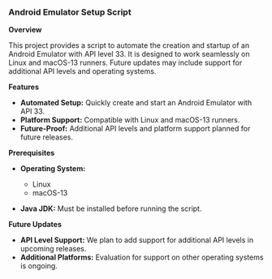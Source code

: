 ### **Android Emulator Setup Script**

**Overview**

This project provides a script to automate the creation and startup of an Android Emulator with API level 33. It is designed to work seamlessly on Linux and macOS-13 runners. Future updates may include support for additional API levels and operating systems.

**Features**

- **Automated Setup:** Quickly create and start an Android Emulator with API 33.
- **Platform Support:** Compatible with Linux and macOS-13 runners.
- **Future-Proof:** Additional API levels and platform support planned for future releases.
  
**Prerequisites**

- **Operating System:**
  
  - Linux
  - macOS-13
  
- **Java JDK:** Must be installed before running the script.

**Future Updates**
- **API Level Support:** We plan to add support for additional API levels in upcoming releases.
- **Additional Platforms:** Evaluation for support on other operating systems is ongoing.

